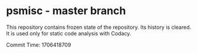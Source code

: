 # psmisc - master branch

This repository contains frozen state of the repository.
Its history is cleared. It is used only for static code
analysis with Codacy.

Commit Time: 1706418709